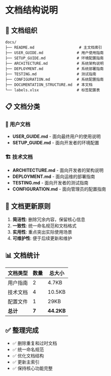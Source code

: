 # 文档结构说明

## 📁 文档组织

```
docs/
├── README.md                    # 主文档索引
├── USER_GUIDE.md               # 用户使用指南
├── SETUP_GUIDE.md              # 环境配置指南
├── ARCHITECTURE.md             # 系统架构说明
├── DEPLOYMENT.md               # 系统部署指南
├── TESTING.md                  # 测试指南
├── CONFIGURATION.md            # 系统配置指南
├── DOCUMENTATION_STRUCTURE.md  # 本文档
└── labels.xlsx                 # 标签配置表
```

## 📋 文档分类

### 🎯 用户文档
- **USER_GUIDE.md** - 面向最终用户的使用说明
- **SETUP_GUIDE.md** - 面向开发者的环境配置

### 🏗️ 技术文档
- **ARCHITECTURE.md** - 面向开发者的架构说明
- **DEPLOYMENT.md** - 面向运维的部署指南
- **TESTING.md** - 面向开发者的测试指南
- **CONFIGURATION.md** - 面向管理员的配置指南

## 🔄 文档更新原则

1. **简洁性**: 删除冗余内容，保留核心信息
2. **一致性**: 统一命名规范和文档格式
3. **实用性**: 重点突出实际使用场景
4. **可维护性**: 便于后续更新和维护

## 📊 文档统计

| 文档类型 | 数量 | 总大小 |
|----------|------|--------|
| 用户指南 | 2 | 4.7KB |
| 技术文档 | 4 | 10.5KB |
| 配置文件 | 1 | 29KB |
| **总计** | **7** | **44.2KB** |

## ✅ 整理完成

- ✅ 删除重复和过时文档
- ✅ 统一命名规范
- ✅ 优化文档结构
- ✅ 更新主索引
- ✅ 保持核心功能完整 